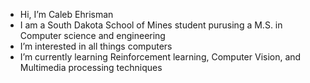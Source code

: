 - Hi, I’m Caleb Ehrisman
- I am a South Dakota School of Mines student purusing a M.S. in Computer science and engineering
- I’m interested in all things computers
- I’m currently learning Reinforcement learning, Computer Vision, and Multimedia processing techniques


<!---
cehrisman/cehrisman is a ✨ special ✨ repository because its `README.md` (this file) appears on your GitHub profile.
You can click the Preview link to take a look at your changes.
--->
